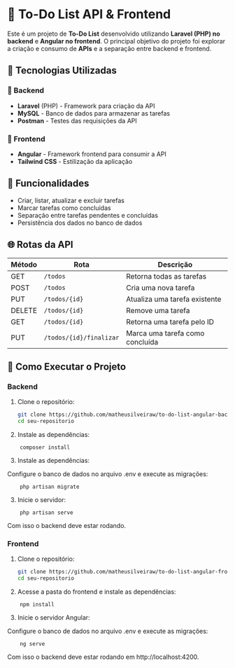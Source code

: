 # 📝 To-Do List API & Frontend  

Este é um projeto de **To-Do List** desenvolvido utilizando **Laravel (PHP) no backend** e **Angular no frontend**. O principal objetivo do projeto foi explorar a criação e consumo de **APIs** e a separação entre backend e frontend.  

## 🚀 Tecnologias Utilizadas  

### 🔹 Backend  
- **Laravel** (PHP) - Framework para criação da API  
- **MySQL** - Banco de dados para armazenar as tarefas  
- **Postman** - Testes das requisições da API  

### 🔹 Frontend  
- **Angular** - Framework frontend para consumir a API  
- **Tailwind CSS** - Estilização da aplicação  

## 📌 Funcionalidades  

- Criar, listar, atualizar e excluir tarefas  
- Marcar tarefas como concluídas  
- Separação entre tarefas pendentes e concluídas  
- Persistência dos dados no banco de dados  

## 🌐 Rotas da API  

| Método  | Rota                 | Descrição |
|---------|----------------------|-----------|
| GET     | `/todos`             | Retorna todas as tarefas |
| POST    | `/todos`             | Cria uma nova tarefa |
| PUT     | `/todos/{id}`        | Atualiza uma tarefa existente |
| DELETE  | `/todos/{id}`        | Remove uma tarefa |
| GET     | `/todos/{id}`        | Retorna uma tarefa pelo ID |
| PUT    | `/todos/{id}/finalizar`        | Marca uma tarefa como concluída |

## 🔧 Como Executar o Projeto  

### Backend  

1. Clone o repositório:  
   ```bash
   git clone https://github.com/matheusilveiraw/to-do-list-angular-back
   cd seu-repositorio

2. Instale as dependências:

```
    composer install
```

3. Instale as dependências:

Configure o banco de dados no arquivo .env e execute as migrações:

```
    php artisan migrate
```  

3. Inicie o servidor:

```
    php artisan serve
```  

Com isso o backend deve estar rodando.

### Frontend  
1. Clone o repositório:  

   ```bash
   git clone https://github.com/matheusilveiraw/to-do-list-angular-front
   cd seu-repositorio

2. Acesse a pasta do frontend e instale as dependências:
 
```
    npm install
```  

3. Inicie o servidor Angular:

Configure o banco de dados no arquivo .env e execute as migrações:

```
    ng serve
```  
    
Com isso o backend deve estar rodando em http://localhost:4200.